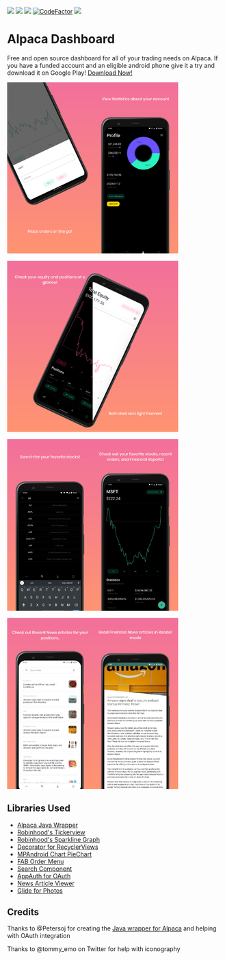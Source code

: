 [![](https://img.shields.io/github/license/tamuseanmiller/alpaca_dashboard)](https://github.com/tamuseanmiller/alpaca_dashboard/blob/master/LICENSE.txt)
![](https://img.shields.io/github/stars/tamuseanmiller/alpaca_dashboard)
![](https://img.shields.io/tokei/lines/github/tamuseanmiller/alpaca_dashboard)
[![CodeFactor](https://www.codefactor.io/repository/github/tamuseanmiller/alpaca_dashboard/badge)](https://www.codefactor.io/repository/github/tamuseanmiller/alpaca_dashboard)
[![](https://img.shields.io/endpoint?color=green&logo=google-play&logoColor=green&url=https%3A%2F%2Fplayshields.herokuapp.com%2Fplay%3Fi%3Dcom.seanmiller.alpacadashboard%26l%3DPlay%2520Store%26m%3DDownload)](https://play.google.com/store/apps/details?id=com.seanmiller.alpacadashboard)

# Alpaca Dashboard

Free and open source dashboard for all of your trading needs on Alpaca. If you have a funded account and an eligible android phone give it a try and download it on Google Play!
[Download Now!](https://play.google.com/store/apps/details?id=com.seanmiller.alpacadashboard)

<img src="images/place_orders.png" alt="drawing" width="200"/><img src="images/profile.png" alt="drawing" width="200"/>

<img src="images/dashboard.png" alt="drawing" width="200"/><img src="images/dark_light_themes.png" alt="drawing" width="200"/>

<img src="images/search.png" alt="drawing" width="200"/><img src="images/stock_page.png" alt="drawing" width="200"/>

<img src="images/search_news.png" alt="drawing" width="200"/><img src="images/article_viewer.png" alt="drawing" width="200"/>

## Libraries Used

* [Alpaca Java Wrapper](https://github.com/Petersoj/alpaca-java)
* [Robinhood's Tickerview](https://github.com/robinhood/ticker)
* [Robinhood's Sparkline Graph](https://github.com/robinhood/spark)
* [Decorator for RecyclerViews](https://github.com/rubensousa/Decorator)
* [MPAndroid Chart PieChart](https://github.com/PhilJay/MPAndroidChart)
* [FAB Order Menu](https://github.com/Krupen/FabulousFilter)
* [Search Component](https://github.com/lapism/search)
* [AppAuth for OAuth](https://github.com/openid/AppAuth-Android)
* [News Article Viewer](https://github.com/klinker41/article-android)
* [Glide for Photos](https://github.com/bumptech/glide)

## Credits

Thanks to @Petersoj for creating the [Java wrapper for Alpaca](https://github.com/Petersoj/alpaca-java) and helping with OAuth integration

Thanks to @tommy_emo on Twitter for help with iconography
